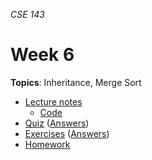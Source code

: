 _CSE 143_
# Week 6
__Topics__: Inheritance, Merge Sort
* [Lecture notes](lecture-notes.md)
	* [Code](code)
* [Quiz](quiz.md) ([Answers](quiz-answers.md))
* [Exercises](exercises.md) ([Answers](exercise-answers.md))
* [Homework](homework.md)